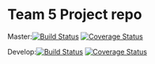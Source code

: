 # Team 5 Project repo

Master:[![Build Status](https://app.travis-ci.com/gcivil-nyu-org/Team_Team5_CS-GY-6063-Fall2021.svg?branch=master)](https://app.travis-ci.com/gcivil-nyu-org/Team_Team5_CS-GY-6063-Fall2021)
[![Coverage Status](https://coveralls.io/repos/github/gcivil-nyu-org/Team_Team5_CS-GY-6063-Fall2021/badge.svg?branch=master&kill_cache=1)](https://coveralls.io/github/gcivil-nyu-org/Team_Team5_CS-GY-6063-Fall2021?branch=master) <br />

Develop:[![Build Status](https://app.travis-ci.com/gcivil-nyu-org/Team_Team5_CS-GY-6063-Fall2021.svg?branch=develop)](https://app.travis-ci.com/gcivil-nyu-org/Team_Team5_CS-GY-6063-Fall2021)
[![Coverage Status](https://coveralls.io/repos/github/gcivil-nyu-org/Team_Team5_CS-GY-6063-Fall2021/badge.svg?branch=develop&kill_cache=1)](https://coveralls.io/github/gcivil-nyu-org/Team_Team5_CS-GY-6063-Fall2021?branch=develop)